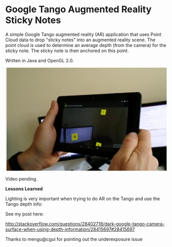 # Google Tango Augmented Reality Sticky Notes 

A simple Google Tango augmented reality (AR) application that uses Point Cloud data to drop "sticky notes" into an augmented reality scene.  The point cloud is used to determine an average depth (from the camera) for the sticky note.  The sticky note is then anchored on this point.

Written in Java and OpenGL 2.0.


![Tango Augmented Reality Sticky Notes](/demo.png?raw=true "Tango Augmented Reality Sticky Notes")


Video pending.

**Lessons Learned**

Lighting is very important when trying to do AR on the Tango and use the Tango depth info:

See my post here:

http://stackoverflow.com/questions/28402718/dark-google-tango-camera-surface-when-using-depth-information/28415697#28415697

Thanks to mengu@cgui for pointing out the underexposure issue
